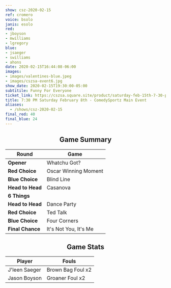 ```yaml
---
show: csz-2020-02-15
ref: cromero
voice: bsolo
janis: esolo
red:
- jboyson
- mwilliams
- lgregory
blue:
- jsaeger
- swilliams
- ahons
date: 2020-02-15T16:44:08-06:00
images:
- images/valentines-blue.jpeg
- images/cszsa-event6.jpg
show_date: 2020-02-15T19:30:00-05:00
subtitile: Funny For Everyone
ticket_link: https://cszsa.square.site/product/saturday-feb-15th-7-30-pm-comedysportz-main-event/170?cs=true
title: 7:30 PM Saturday February 8th - ComedySportz Main Event
aliases:
  - /shows/csz-2020-02-15
final_red: 40
final_blue: 24
---
```


<center>

## Game Summary

| **Round** | **Game** |
|--------------|------|
| **Opener**       |Whatchu Got?|
| **Red Choice**   |Oscar Winning Moment|
| **Blue Choice**  |Blind Line|
| **Head to Head** |Casanova|
| **6 Things**   ||
| **Head to Head** |Dance Party|
| **Red Choice**   |Ted Talk|
| **Blue Choice**  |Four Corners|
| **Final Chance** |It's Not You, It's Me|

## Game Stats

| **Player** | **Fouls** |
|--------|-------|
|J'leen Saeger |Brown Bag Foul x2|
|Jason Boyson|Groaner Foul x2|

</center>
